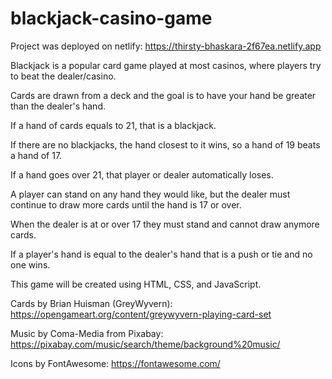# blackjack-casino-game

Project was deployed on netlify: https://thirsty-bhaskara-2f67ea.netlify.app

Blackjack is a popular card game played at most casinos, where players try to beat the dealer/casino.

Cards are drawn from a deck and the goal is to have your hand be greater than the dealer's hand.

If a hand of cards equals to 21, that is a blackjack.

If there are no blackjacks, the hand closest to it wins, so a hand of 19 beats a hand of 17.

If a hand goes over 21, that player or dealer automatically loses.

A player can stand on any hand they would like, but the dealer must continue to draw more cards until the hand is 17 or over.

When the dealer is at or over 17 they must stand and cannot draw anymore cards.

If a player's hand is equal to the dealer's hand that is a push or tie and no one wins.

This game will be created using HTML, CSS, and JavaScript.

Cards by Brian Huisman (GreyWyvern): https://opengameart.org/content/greywyvern-playing-card-set

Music by Coma-Media from Pixabay: https://pixabay.com/music/search/theme/background%20music/

Icons by FontAwesome: https://fontawesome.com/

